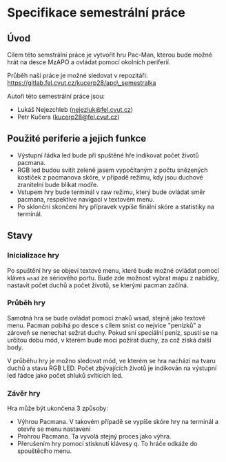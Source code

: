 # Specifikace semestrální práce

## Úvod
Cílem této semstrální práce je vytvořit hru Pac-Man, kterou bude možné hrát na desce MzAPO a ovládat pomocí okolních periferií.

Průběh naší práce je možné sledovat v repozitáři: https://gitlab.fel.cvut.cz/kucerp28/apo\_semestralka

Autoři této semestrální práce jsou:

- Lukáš Nejezchleb (nejezluk@fel.cvut.cz)
- Petr Kučera (kucerp28@fel.cvut.cz)

## Použité periferie a jejich funkce

- Výstupní řádka led bude při spuštěné hře indikovat počet životů pacmana.
- RGB led budou svítit zeleně jasem vypočítaným z počtu snězených kostiček z pacmanova skóre, v případě režimu, kdy jsou duchové zranitelní bude blikat modře.
- Vstupem hry bude terminál v raw režimu,  který bude ovládat směr pacmana, respektive navigaci v textovém menu.
- Po sklonční skončení hry přípravek vypíše finální skóre a statistiky na terminál.

## Stavy

### Inicializace hry

Po spuštění hry se objeví textové menu, které bude možné ovládat pomocí kláves `wsad` ze sériového portu. Bude zde možnost vybrat mapu z nabídky, nastavit počet duchů a počet životů, se kterými pacman začíná.

### Průběh hry

Samotná hra se bude ovládat pomocí znaků wsad, stejně jako textové menu. Pacman pobíhá po desce s cílem sníst co nejvíce "penízků" a zároveň se nenechat sežrat duchy. Pokud sní speciální peníz, spustí se na určitou dobu mód, v kterém bude moci požírat duchy, za což získá další body.

V průběhu hry je možno sledovat mód, ve kterém se hra nachází na tvaru duchů a stavu RGB LED. Počet zbývajících životů je indikován na výstupní led řádce jako počet shluků svítících led.

### Závěr hry

Hra může být ukončena 3 způsoby:
- Výhrou Pacmana. V takovém případě se vypíše skóre hry na terminál a otevře se menu nastavení
- Prohrou Pacmana. Ta vyvolá stejný proces jako výhra.
- Přerušením hry pomocí stisknutí klávesy q. To hráče odkáže do spouštěcího menu.
